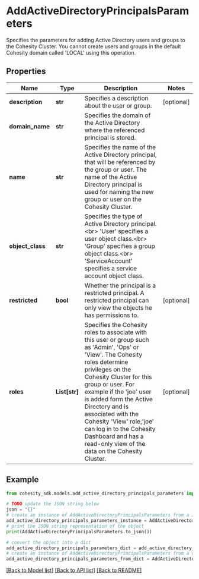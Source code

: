# AddActiveDirectoryPrincipalsParameters

Specifies the parameters for adding Active Directory users and groups to the Cohesity Cluster. You cannot create users and groups in the default Cohesity domain called 'LOCAL' using this operation.

## Properties

Name | Type | Description | Notes
------------ | ------------- | ------------- | -------------
**description** | **str** | Specifies a description about the user or group. | [optional] 
**domain_name** | **str** | Specifies the domain of the Active Directory where the referenced principal is stored. | 
**name** | **str** | Specifies the name of the Active Directory principal, that will be referenced by the group or user. The name of the Active Directory principal is used for naming the new group or user on the Cohesity Cluster. | 
**object_class** | **str** | Specifies the type of Active Directory principal.&lt;br&gt; &#39;User&#39; specifies a user object class.&lt;br&gt; &#39;Group&#39; specifies a group object class.&lt;br&gt; &#39;ServiceAccount&#39; specifies a service account object class. | 
**restricted** | **bool** | Whether the principal is a restricted principal. A restricted principal can only view the objects he has permissions to. | [optional] 
**roles** | **List[str]** | Specifies the Cohesity roles to associate with this user or group such as &#39;Admin&#39;, &#39;Ops&#39; or &#39;View&#39;. The Cohesity roles determine privileges on the Cohesity Cluster for this group or user. For example if the &#39;joe&#39; user is added form the Active Directory and is associated with the Cohesity &#39;View&#39; role,&#39;joe&#39; can log in to the Cohesity Dashboard and has a read-only view of the data on the Cohesity Cluster. | [optional] 

## Example

```python
from cohesity_sdk.models.add_active_directory_principals_parameters import AddActiveDirectoryPrincipalsParameters

# TODO update the JSON string below
json = "{}"
# create an instance of AddActiveDirectoryPrincipalsParameters from a JSON string
add_active_directory_principals_parameters_instance = AddActiveDirectoryPrincipalsParameters.from_json(json)
# print the JSON string representation of the object
print(AddActiveDirectoryPrincipalsParameters.to_json())

# convert the object into a dict
add_active_directory_principals_parameters_dict = add_active_directory_principals_parameters_instance.to_dict()
# create an instance of AddActiveDirectoryPrincipalsParameters from a dict
add_active_directory_principals_parameters_from_dict = AddActiveDirectoryPrincipalsParameters.from_dict(add_active_directory_principals_parameters_dict)
```
[[Back to Model list]](../README.md#documentation-for-models) [[Back to API list]](../README.md#documentation-for-api-endpoints) [[Back to README]](../README.md)


